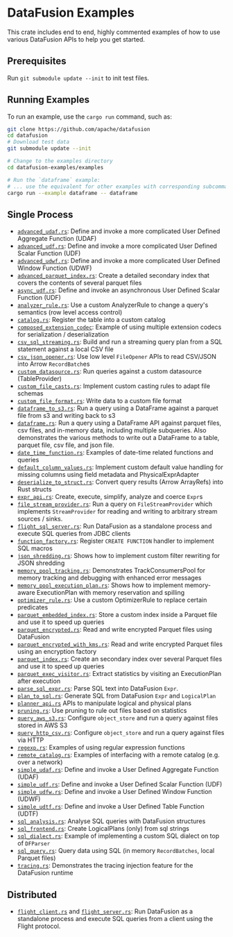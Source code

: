 <!---
  Licensed to the Apache Software Foundation (ASF) under one
  or more contributor license agreements.  See the NOTICE file
  distributed with this work for additional information
  regarding copyright ownership.  The ASF licenses this file
  to you under the Apache License, Version 2.0 (the
  "License"); you may not use this file except in compliance
  with the License.  You may obtain a copy of the License at

    http://www.apache.org/licenses/LICENSE-2.0

  Unless required by applicable law or agreed to in writing,
  software distributed under the License is distributed on an
  "AS IS" BASIS, WITHOUT WARRANTIES OR CONDITIONS OF ANY
  KIND, either express or implied.  See the License for the
  specific language governing permissions and limitations
  under the License.
-->

# DataFusion Examples

This crate includes end to end, highly commented examples of how to use
various DataFusion APIs to help you get started.

## Prerequisites

Run `git submodule update --init` to init test files.

## Running Examples

To run an example, use the `cargo run` command, such as:

```bash
git clone https://github.com/apache/datafusion
cd datafusion
# Download test data
git submodule update --init

# Change to the examples directory
cd datafusion-examples/examples

# Run the `dataframe` example:
# ... use the equivalent for other examples with corresponding subcommand
cargo run --example dataframe -- dataframe
```

## Single Process

- [`advanced_udaf.rs`](examples/advanced_udaf/udaf.rs): Define and invoke a more complicated User Defined Aggregate Function (UDAF)
- [`advanced_udf.rs`](examples/advanced_udaf/udf.rs): Define and invoke a more complicated User Defined Scalar Function (UDF)
- [`advanced_udwf.rs`](examples/advanced_udaf/udwf.rs): Define and invoke a more complicated User Defined Window Function (UDWF)
- [`advanced_parquet_index.rs`](examples/parquet/advanced_index.rs): Create a detailed secondary index that covers the contents of several parquet files
- [`async_udf.rs`](examples/advanced_udaf/async_udf.rs): Define and invoke an asynchronous User Defined Scalar Function (UDF)
- [`analyzer_rule.rs`](examples/query_planning/analyzer_rule.rs): Use a custom AnalyzerRule to change a query's semantics (row level access control)
- [`catalog.rs`](examples/data_io/catalog.rs): Register the table into a custom catalog
- [`composed_extension_codec`](examples/proto/composed_extension_codec.rs): Example of using multiple extension codecs for serialization / deserialization
- [`csv_sql_streaming.rs`](examples/custom_data_source/csv_sql_streaming.rs): Build and run a streaming query plan from a SQL statement against a local CSV file
- [`csv_json_opener.rs`](examples/custom_data_source/csv_json_opener.rs): Use low level `FileOpener` APIs to read CSV/JSON into Arrow `RecordBatch`es
- [`custom_datasource.rs`](examples/custom_data_source/custom_datasource.rs): Run queries against a custom datasource (TableProvider)
- [`custom_file_casts.rs`](examples/custom_data_source/custom_file_casts.rs): Implement custom casting rules to adapt file schemas
- [`custom_file_format.rs`](examples/custom_data_source/custom_file_format.rs): Write data to a custom file format
- [`dataframe_to_s3.rs`](examples/external_dependency/dataframe_to_s3.rs): Run a query using a DataFrame against a parquet file from s3 and writing back to s3
- [`dataframe.rs`](examples/dataframe/dataframe.rs): Run a query using a DataFrame API against parquet files, csv files, and in-memory data, including multiple subqueries. Also demonstrates the various methods to write out a DataFrame to a table, parquet file, csv file, and json file.
- [`date_time_function.rs`](examples/date_time_function.rs): Examples of date-time related functions and queries
- [`default_column_values.rs`](examples/dataframe/default_column_values.rs): Implement custom default value handling for missing columns using field metadata and PhysicalExprAdapter
- [`deserialize_to_struct.rs`](examples/dataframe/deserialize_to_struct.rs): Convert query results (Arrow ArrayRefs) into Rust structs
- [`expr_api.rs`](examples/query_planning/expr_api.rs): Create, execute, simplify, analyze and coerce `Expr`s
- [`file_stream_provider.rs`](examples/custom_data_source/file_stream_provider.rs): Run a query on `FileStreamProvider` which implements `StreamProvider` for reading and writing to arbitrary stream sources / sinks.
- [`flight_sql_server.rs`](examples/flight/sql_server.rs): Run DataFusion as a standalone process and execute SQL queries from JDBC clients
- [`function_factory.rs`](examples/builtin_functions/function_factory.rs): Register `CREATE FUNCTION` handler to implement SQL macros
- [`json_shredding.rs`](examples/data_io/json_shredding.rs): Shows how to implement custom filter rewriting for JSON shredding
- [`memory_pool_tracking.rs`](examples/execution_monitoring/memory_pool_tracking.rs): Demonstrates TrackConsumersPool for memory tracking and debugging with enhanced error messages
- [`memory_pool_execution_plan.rs`](examples/execution_monitoring/memory_pool_execution_plan.rs): Shows how to implement memory-aware ExecutionPlan with memory reservation and spilling
- [`optimizer_rule.rs`](examples/query_planning/optimizer_rule.rs): Use a custom OptimizerRule to replace certain predicates
- [`parquet_embedded_index.rs`](examples/parquet/embedded_index.rs): Store a custom index inside a Parquet file and use it to speed up queries
- [`parquet_encrypted.rs`](examples/parquet/encrypted.rs): Read and write encrypted Parquet files using DataFusion
- [`parquet_encrypted_with_kms.rs`](examples/parquet/encrypted_with_kms.rs): Read and write encrypted Parquet files using an encryption factory
- [`parquet_index.rs`](examples/parquet/index.rs): Create an secondary index over several Parquet files and use it to speed up queries
- [`parquet_exec_visitor.rs`](examples/parquet/exec_visitor.rs): Extract statistics by visiting an ExecutionPlan after execution
- [`parse_sql_expr.rs`](examples/query_planning/parse_sql_expr.rs): Parse SQL text into DataFusion `Expr`.
- [`plan_to_sql.rs`](examples/query_planning/plan_to_sql.rs): Generate SQL from DataFusion `Expr` and `LogicalPlan`
- [`planner_api.rs`](examples/query_planning/planner_api.rs) APIs to manipulate logical and physical plans
- [`pruning.rs`](examples/query_planning/pruning.rs): Use pruning to rule out files based on statistics
- [`query_aws_s3.rs`](examples/external_dependency/query_aws_s3.rs): Configure `object_store` and run a query against files stored in AWS S3
- [`query_http_csv.rs`](examples/data_io/query_http_csv.rs): Configure `object_store` and run a query against files via HTTP
- [`regexp.rs`](examples/builtin_functions/regexp.rs): Examples of using regular expression functions
- [`remote_catalog.rs`](examples/data_io/remote_catalog.rs): Examples of interfacing with a remote catalog (e.g. over a network)
- [`simple_udaf.rs`](examples/simple_udf/udaf.rs): Define and invoke a User Defined Aggregate Function (UDAF)
- [`simple_udf.rs`](examples/simple_udf/udf.rs): Define and invoke a User Defined Scalar Function (UDF)
- [`simple_udfw.rs`](examples/simple_udf/udwf.rs): Define and invoke a User Defined Window Function (UDWF)
- [`simple_udtf.rs`](examples/simple_udf/udtf.rs): Define and invoke a User Defined Table Function (UDTF)
- [`sql_analysis.rs`](examples/sql_ops/analysis.rs): Analyse SQL queries with DataFusion structures
- [`sql_frontend.rs`](examples/sql_ops/frontend.rs): Create LogicalPlans (only) from sql strings
- [`sql_dialect.rs`](examples/sql_ops/dialect.rs): Example of implementing a custom SQL dialect on top of `DFParser`
- [`sql_query.rs`](examples/sql_ops/query.rs): Query data using SQL (in memory `RecordBatches`, local Parquet files)
- [`tracing.rs`](examples/execution_monitoring/tracing.rs): Demonstrates the tracing injection feature for the DataFusion runtime

## Distributed

- [`flight_client.rs`](examples/flight/client.rs) and [`flight_server.rs`](examples/flight/server.rs): Run DataFusion as a standalone process and execute SQL queries from a client using the Flight protocol.
